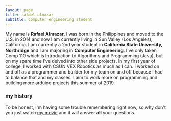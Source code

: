 ```yaml
---
layout: page
title: rafael almazar
subtitle: computer engineering student
---
```


   My name is **Rafael Almazar**. I was born in the Philippines and moved to the U.S. in 2014 and now I am currently living in Sun Valley (Los Angeles), California. I am currently a 2nd year student in **California State University, Northridge** and I am majoring in **Computer Engineering**. I've only taken Comp 110 which is Introduction to Algorithms and Programming (Java), but on my spare time I've delved into other side projects. In my first year of college, I worked with CSUN VEX Robotics as much as I can. I worked on and off as a programmer and builder for my team on and off because I had to balance that and my classes. I aim to work more on programming and building more arduino projects this summer of 2019. 

### my history

To be honest, I'm having some trouble remembering right now, so why don't you just watch [my movie](http://en.wikipedia.org/wiki/The_Princess_Bride_%28film%29) and it will answer **all** your questions.
